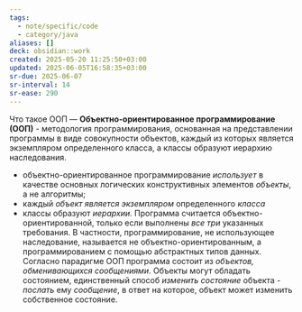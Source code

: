 ```yaml
---
tags:
  - note/specific/code
  - category/java
aliases: []
deck: obsidian::work
created: 2025-05-20 11:25:50+03:00
updated: 2025-06-05T16:58:35+03:00
sr-due: 2025-06-07
sr-interval: 14
sr-ease: 290
---
```


Что такое ООП
—
**Объектно-ориентированное программирование (ООП)** - методология программирования, основанная на представлении программы в виде совокупности объектов, каждый из которых является экземпляром определенного класса, а классы образуют иерархию наследования.
- объектно-ориентированное программирование *использует* в качестве основных логических конструктивных элементов *объекты*, а не алгоритмы;
- каждый *объект является экземпляром* определенного *класса*
- классы образуют *иерархии*.
Программа считается объектно-ориентированной, только если выполнены *все три* указанных требования. В частности, программирование, не использующее наследование, называется не объектно-ориентированным, а программированием с помощью абстрактных типов данных.
Согласно парадигме ООП программа состоит из *объектов, обменивающихся сообщениями*. Объекты могут обладать состоянием, единственный способ *изменить состояние* объекта - *послать* ему *сообщение*, в ответ на которое, объект может изменить собственное состояние.
